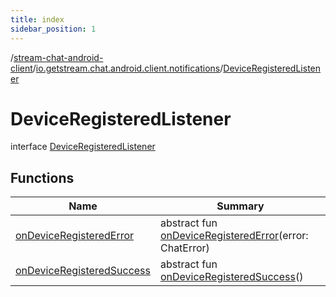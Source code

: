 ```yaml
---
title: index
sidebar_position: 1
---
```

/[stream-chat-android-client](../../index.md)/[io.getstream.chat.android.client.notifications](../index.md)/[DeviceRegisteredListener](index.md)  
  
  
  
# DeviceRegisteredListener  
interface [DeviceRegisteredListener](index.md)  
  
## Functions  
  
|  Name |  Summary | 
|---|---|
| <a name="io.getstream.chat.android.client.notifications/DeviceRegisteredListener/onDeviceRegisteredError/#io.getstream.chat.android.client.errors.ChatError/PointingToDeclaration/"></a>[onDeviceRegisteredError](onDeviceRegisteredError.md)| <a name="io.getstream.chat.android.client.notifications/DeviceRegisteredListener/onDeviceRegisteredError/#io.getstream.chat.android.client.errors.ChatError/PointingToDeclaration/"></a>abstract fun [onDeviceRegisteredError](onDeviceRegisteredError.md)(error: ChatError)|
| <a name="io.getstream.chat.android.client.notifications/DeviceRegisteredListener/onDeviceRegisteredSuccess/#/PointingToDeclaration/"></a>[onDeviceRegisteredSuccess](onDeviceRegisteredSuccess.md)| <a name="io.getstream.chat.android.client.notifications/DeviceRegisteredListener/onDeviceRegisteredSuccess/#/PointingToDeclaration/"></a>abstract fun [onDeviceRegisteredSuccess](onDeviceRegisteredSuccess.md)()|

